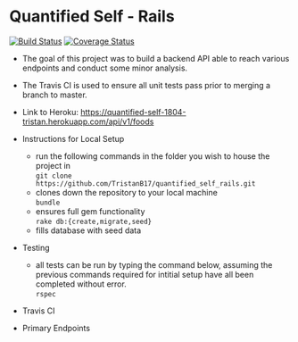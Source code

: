 # Quantified Self - Rails
[![Build Status](https://travis-ci.com/TristanB17/quantified_self_rails.svg?branch=master)](https://travis-ci.com/TristanB17/quantified_self_rails)
[![Coverage Status](https://coveralls.io/repos/github/TristanB17/quantified_self_rails/badge.svg?branch=master)](https://coveralls.io/github/TristanB17/quantified_self_rails?branch=master)

* The goal of this project was to build a backend API able to reach various endpoints and conduct some minor analysis. 

* The Travis CI is used to ensure all unit tests pass prior to merging a branch to master.

* Link to Heroku: https://quantified-self-1804-tristan.herokuapp.com/api/v1/foods

* Instructions for Local Setup
  - run the following commands in the folder you wish to house the project in <br/>
```git clone https://github.com/TristanB17/quantified_self_rails.git```<br/>
  -  clones down the repository to your local machine<br/>
```bundle```<br/>
  - ensures full gem functionality<br/>
```rake db:{create,migrate,seed}```<br/>
  - fills database with seed data<br/>

* Testing 

  - all tests can be run by typing the command below, assuming the previous commands required for intitial setup have all been completed without error. <br/>
  ```rspec```<br/>
  
* Travis CI 

* Primary Endpoints

  
  
